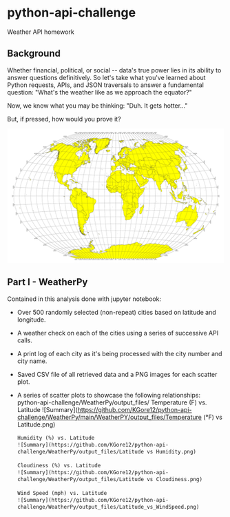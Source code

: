 # python-api-challenge
Weather API homework

## Background
Whether financial, political, or social -- data's true power lies in its ability to answer questions definitively. So let's take what you've learned about Python requests, APIs, and JSON traversals to answer a fundamental question: "What's the weather like as we approach the equator?"

Now, we know what you may be thinking: "Duh. It gets hotter..."

But, if pressed, how would you prove it?

![Summary](https://github.com/KGore12/python-api-challenge/blob/main/images/equatorsign.png)


## Part I - WeatherPy
Contained in this analysis done with jupyter notebook: 

* Over 500 randomly selected (non-repeat) cities based on latitude and longitude.

* A weather check on each of the cities using a series of successive API calls.

* A print log of each city as it's being processed with the city number and city name.

* Saved CSV file of all retrieved data and a PNG images for each scatter plot.

* A series of scatter plots to showcase the following relationships:
python-api-challenge/WeatherPy/output_files/
      Temperature (F) vs. Latitude
      ![Summary](https://github.com/KGore12/python-api-challenge/WeatherPy/main/WeatherPY/output_files/Temperature (°F) vs Latitude.png)
      
      Humidity (%) vs. Latitude
      ![Summary](https://github.com/KGore12/python-api-challenge/WeatherPy/output_files/Latitude vs Humidity.png)
      
      Cloudiness (%) vs. Latitude
      ![Summary](https://github.com/KGore12/python-api-challenge/WeatherPy/output_files/Latitude vs Cloudiness.png)
      
      Wind Speed (mph) vs. Latitude
      ![Summary](https://github.com/KGore12/python-api-challenge/WeatherPy/output_files/Latitude_vs_WindSpeed.png)


